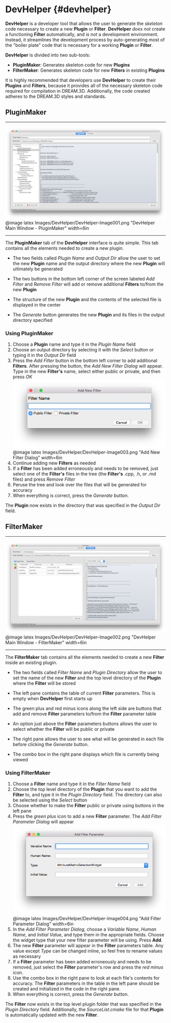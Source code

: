 DevHelper {#devhelper}
========

**DevHelper** is a developer tool that allows the user to generate the _skeleton_ code necessary to create a new **Plugin** or **Filter**.  **DevHelper** _does not_ create a functioning **Filter** automatically, and _is not_ a development environment. Instead, it streamlines the development process by auto-generating most of the "boiler plate" code that is necessary for a working **Plugin** or **Filter**.

**DevHelper** is divided into two sub-tools: 

+ **PluginMaker**: Generates skeleton code for new **Plugins**
+ **FilterMaker**: Generates skeleton code for new **Filters** in existing **Plugins**

It is highly recommended that developers use **DevHelper** to create their **Plugins** and **Filters**, because it provides all of the necessary skeleton code required for compilation in DREAM.3D. Additionally, the code created adheres to the DREAM.3D styles and standards.

## PluginMaker ##

-------------------

![DevHelper Main Window - PluginMaker](Images/DevHelper/DevHelper-Image001.png)
@image latex Images/DevHelper/DevHelper-Image001.png "DevHelper Main Window - PluginMaker" width=6in

-------------------

The **PluginMaker** tab of the **DevHelper** interface is quite simple.  This tab contains all the elements needed to create a new plugin.

- The two fields called _Plugin Name_ and _Output Dir_ allow the user to set the new **Plugin** name and the output directory where the new **Plugin** will ultimately be generated

- The two buttons in the bottom left corner of the screen labeled _Add Filter_ and _Remove Filter_ will add or remove additional **Filters** to/from the new **Plugin**

- The structure of the new **Plugin** and the contents of the selected file is displayed in the center

- The _Generate_ button generates the new **Plugin** and its files in the output directory specified

### Using PluginMaker ###
1. Choose a **Plugin** name and type it in the _Plugin Name_ field
2. Choose an output directory by selecting it with the _Select_ button or typing it in the _Output Dir_ field
3. Press the _Add Filter_ button in the bottom left corner to add additional **Filters**. After pressing the button, the _Add New Filter Dialog_ will appear. Type in the new **Filter's** name, select either public or private, and then press _OK_
![Add New Filter Dialog](Images/DevHelper/DevHelper-Image003.png)
@image latex Images/DevHelper/DevHelper-Image003.png "Add New Filter Dialog" width=6in
4. Continue adding new **Filters** as needed
5. If a **Filter** has been added erroneously and needs to be removed, just select one of the **Filter's** files in the tree (the **Filter's** .cpp, .h, or .md files) and press _Remove Filter_
6. Peruse the tree and look over the files that will be generated for accuracy
7. When everything is correct, press the _Generate_ button.

The **Plugin** now exists in the directory that was specified in the _Output Dir_ field.

## FilterMaker ##

-------------------

![DevHelper Main Window - FilterMaker](Images/DevHelper/DevHelper-Image002.png)
@image latex Images/DevHelper/DevHelper-Image002.png "DevHelper Main Window - FilterMaker" width=6in

-------------------

The **FilterMaker** tab contains all the elements needed to create a new **Filter** inside an existing plugin.

- The two fields called _Filter Name_ and _Plugin Directory_ allow the user to set the name of the new **Filter** and the top level directory of the **Plugin** where the **Filter** will be stored

- The left pane contains the table of current **Filter** parameters.  This is empty when **DevHelper** first starts up

- The green plus and red minus icons along the left side are buttons that add and remove **Filter** parameters to/from the **Filter** parameter table

- An option just above the **Filter** parameters buttons allows the user to select whether the **Filter** will be public or private

- The right pane allows the user to see what will be generated in each file before clicking the _Generate_  button.

- The combo box in the right pane displays which file is currently being viewed

### Using FilterMaker ###
1. Choose a **Filter** name and type it in the _Filter Name_ field
2. Choose the top level directory of the **Plugin** that you want to add the **Filter** to, and type it in the _Plugin Directory_ field.  The directory can also be selected using the _Select_ button
3. Choose whether to make the **Filter** public or private using buttons in the left pane
4. Press the _green plus_ icon to add a new **Filter** parameter.  The _Add Filter Parameter Dialog_ will appear
![Add Filter Parameter Dialog](Images/DevHelper/DevHelper-Image004.png)
@image latex Images/DevHelper/DevHelper-Image004.png "Add Filter Parameter Dialog" width=6in
5. In the _Add Filter Parameter Dialog_, choose a _Variable Name_, _Human Name_, and _Initial Value_, and type them in the appropriate fields.  Choose the widget type that your new filter parameter will be using.  Press **Add**.
6. The new **Filter** parameter will appear in the **Filter** parameters table.  Any value except *Type* can be changed inline, so feel free to rename values as necessary
7. If a **Filter** parameter has been added erroneously and needs to be removed, just select the **Filter** parameter's row and press the _red minus_ icon.
8. Use the combo box in the right pane to look at each file's contents for accuracy.  The **Filter** parameters in the table in the left pane should be created and initialized in the code in the right pane.
9. When everything is correct, press the _Generate_ button.

The **Filter** now exists in the top level plugin folder that was specified in the _Plugin Directory_ field. Additionally, the _SourceList.cmake_ file for that **Plugin** is automatically updated with the new **Filter**.